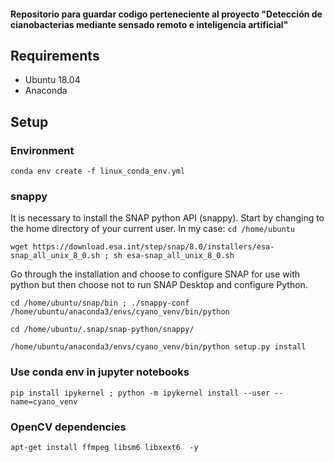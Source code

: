 #### Repositorio para guardar codigo perteneciente al proyecto "Detección de cianobacterias mediante sensado remoto e inteligencia artificial"

## Requirements
<ul>
  <li>Ubuntu 18.04</li>
  <li>Anaconda</li>
</ul>

## Setup

### Environment
`conda env create -f linux_conda_env.yml`

### snappy
It is necessary to install the SNAP python API (snappy). Start by changing to the home directory of your current user. In my case: `cd /home/ubuntu`

`wget https://download.esa.int/step/snap/8.0/installers/esa-snap_all_unix_8_0.sh ; sh esa-snap_all_unix_8_0.sh`

Go through the installation and choose to configure SNAP for use with python but then choose not to run SNAP Desktop and configure Python.

`cd /home/ubuntu/snap/bin ; ./snappy-conf /home/ubuntu/anaconda3/envs/cyano_venv/bin/python`

`cd /home/ubuntu/.snap/snap-python/snappy/`

`/home/ubuntu/anaconda3/envs/cyano_venv/bin/python setup.py install`

### Use conda env in jupyter notebooks
`pip install ipykernel ; python -m ipykernel install --user --name=cyano_venv`

### OpenCV dependencies
`apt-get install ffmpeg libsm6 libxext6  -y`